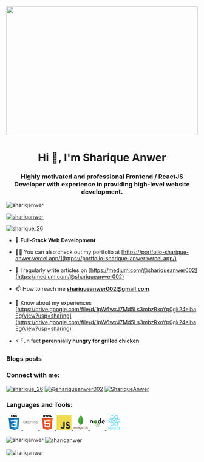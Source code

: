 <img align="centre" height=340px width=100% src="https://media.proglib.io/wp-uploads/2019/01/React_developer.png" />
<h1 align="center">Hi 👋, I'm Sharique Anwer</h1>
<h3 align="center">Highly motivated and professional Frontend / ReactJS Developer with experience in providing high-level
website development.</h3>

<p align="left"> <img src="https://komarev.com/ghpvc/?username=shariqanwer&label=Profile%20views&color=0e75b6&style=flat" alt="shariqanwer" /> </p>

<p align="left"> <a href="https://github.com/ryo-ma/github-profile-trophy"><img src="https://github-profile-trophy.vercel.app/?username=shariqanwer" alt="shariqanwer" /></a> </p>

<p align="left"> <a href="https://twitter.com/sharique_26" target="blank"><img src="https://img.shields.io/twitter/follow/sharique_26?logo=twitter&style=for-the-badge" alt="sharique_26" /></a> </p>

- 🌱 **Full-Stack Web Development**
- 👨‍💻 You can also check out my portfolio at [https://portfolio-sharique-anwer.vercel.app/](https://portfolio-sharique-anwer.vercel.app/)

- 📝 I regularly write articles on [https://medium.com/@shariqueanwer002](https://medium.com/@shariqueanwer002)

- 📫 How to reach me **shariqueanwer002@gmail.com**

- 📄 Know about my experiences [https://drive.google.com/file/d/1pW6wxJ7Md5Ls3mbzRxoYp0gk24eibaEg/view?usp=sharing](https://drive.google.com/file/d/1pW6wxJ7Md5Ls3mbzRxoYp0gk24eibaEg/view?usp=sharing)

- ⚡ Fun fact **perennially hungry for grilled chicken**

### Blogs posts
<!-- BLOG-POST-LIST:START -->
<!-- BLOG-POST-LIST:END -->

<h3 align="left">Connect with me:</h3>
<p align="left">
<a href="https://twitter.com/sharique_26" target="blank"><img align="center" src="https://raw.githubusercontent.com/rahuldkjain/github-profile-readme-generator/master/src/images/icons/Social/twitter.svg" alt="sharique_26" height="30" width="40" /></a>
<a href="https://medium.com/@shariqueanwer002" target="blank"><img align="center" src="https://raw.githubusercontent.com/rahuldkjain/github-profile-readme-generator/master/src/images/icons/Social/medium.svg" alt="@shariqueanwer002" height="30" width="40" /></a>
  <a href="https://www.linkedin.com/in/sharique-anwer/" target="blank"><img align="center" src="https://raw.githubusercontent.com/rahuldkjain/github-profile-readme-generator/master/src/images/icons/Social/linked-in-alt.svg" alt="ShariqueAnwer" height="30" width="40" /></a>
</p>

<h3 align="left">Languages and Tools:</h3>
<p align="left"> <a href="https://www.w3schools.com/css/" target="_blank" rel="noreferrer"> <img src="https://raw.githubusercontent.com/devicons/devicon/master/icons/css3/css3-original-wordmark.svg" alt="css3" width="40" height="40"/> </a> <a href="https://expressjs.com" target="_blank" rel="noreferrer"> <img src="https://raw.githubusercontent.com/devicons/devicon/master/icons/express/express-original-wordmark.svg" alt="express" width="40" height="40"/> </a> <a href="https://www.w3.org/html/" target="_blank" rel="noreferrer"> <img src="https://raw.githubusercontent.com/devicons/devicon/master/icons/html5/html5-original-wordmark.svg" alt="html5" width="40" height="40"/> </a> <a href="https://developer.mozilla.org/en-US/docs/Web/JavaScript" target="_blank" rel="noreferrer"> <img src="https://raw.githubusercontent.com/devicons/devicon/master/icons/javascript/javascript-original.svg" alt="javascript" width="40" height="40"/> </a> <a href="https://www.mongodb.com/" target="_blank" rel="noreferrer"> <img src="https://raw.githubusercontent.com/devicons/devicon/master/icons/mongodb/mongodb-original-wordmark.svg" alt="mongodb" width="40" height="40"/> </a> <a href="https://nodejs.org" target="_blank" rel="noreferrer"> <img src="https://raw.githubusercontent.com/devicons/devicon/master/icons/nodejs/nodejs-original-wordmark.svg" alt="nodejs" width="40" height="40"/> </a> <a href="https://reactjs.org/" target="_blank" rel="noreferrer"> <img src="https://raw.githubusercontent.com/devicons/devicon/master/icons/react/react-original-wordmark.svg" alt="react" width="40" height="40"/> </a> </p>

<p><img align="left" src="https://github-readme-stats.vercel.app/api/top-langs?username=shariqanwer&show_icons=true&locale=en&layout=compact" alt="shariqanwer" /></p>

<p>&nbsp;<img align="center" src="https://github-readme-stats.vercel.app/api?username=shariqanwer&show_icons=true&locale=en" alt="shariqanwer" /></p>

<p><img align="center" src="https://streak-stats.demolab.com/?user=shariqanwer&theme=dark" alt="shariqanwer" /></p>
